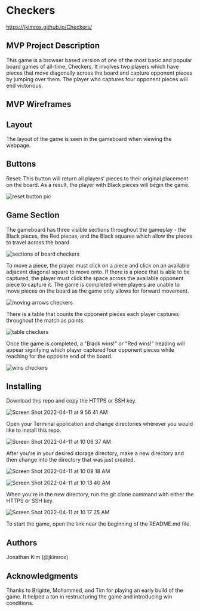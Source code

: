 # Checkers

https://jkimrox.github.io/Checkers/

## MVP Project Description

This game is a browser based version of one of the most basic and popular board games of all-time, Checkers. It involves two players which have pieces that move diagonally across the board and capture opponent pieces by jumping over them. The player who captures four opponent pieces will end victorious.

## MVP Wireframes

## Layout

The layout of the game is seen in the gameboard when viewing the webpage.

## Buttons

Reset: This button will return all players' pieces to their original placement on the board. As a result, the player with Black pieces will begin the game.

![reset button pic](https://user-images.githubusercontent.com/102046331/163087127-583f3fe4-9cb8-48e3-8226-bb3f7b3d456e.png)

## Game Section

The gameboard has three visible sections throughout the gameplay - the Black pieces, the Red pieces, and the Black squares which allow the pieces to travel across the board.

![sections of board checkers](https://user-images.githubusercontent.com/102046331/163088186-99ef85bb-0fd5-4654-abb8-9ffe843835e5.png)

To move a piece, the player must click on a piece and click on an available adjacent diagonal square to move onto. If there is a piece that is able to be captured, the player must click the space across the available opponent piece to capture it. The game is completed when players are unable to move pieces on the board as the game only allows for forward movement.

![moving arrows checkers](https://user-images.githubusercontent.com/102046331/163087453-e493f6e8-26f7-43ee-b407-bd95142b9a90.png)

There is a table that counts the opponent pieces each player captures throughout the match as points.

![table checkers](https://user-images.githubusercontent.com/102046331/163087580-17c28b85-9f3b-4935-b040-37f6defa0c26.png)

Once the game is completed, a "Black wins!" or "Red wins!" heading will appear signifying which player captured four opponent pieces while reaching for the opposite end of the board.

![wins checkers](https://user-images.githubusercontent.com/102046331/163087768-8c71e8c2-4829-4c6c-9b40-7ef3198bc355.png)


## Installing

Download this repo and copy the HTTPS or SSH key.

![Screen Shot 2022-04-11 at 9 56 41 AM](https://user-images.githubusercontent.com/102046331/162768498-023ae19f-33f8-4101-8efa-47df68bcfd9d.png)

Open your Terminal application and change directories wherever you would like to install this repo.

![Screen Shot 2022-04-11 at 10 06 37 AM](https://user-images.githubusercontent.com/102046331/162769480-a0d78f0c-a846-4e5d-85a3-dcceac434a78.png)

After you're in your desired storage directory, make a new directory and then change into the directory that was just created.

![Screen Shot 2022-04-11 at 10 09 18 AM](https://user-images.githubusercontent.com/102046331/162770450-dc75a6e7-a4c0-4323-a2c9-5415741d4288.png)

![Screen Shot 2022-04-11 at 10 13 40 AM](https://user-images.githubusercontent.com/102046331/162771049-03156895-a149-4415-93f8-e35d60fbd787.png)

When you're in the new directory, run the git clone command with either the HTTPS or SSH key.

![Screen Shot 2022-04-11 at 10 17 25 AM](https://user-images.githubusercontent.com/102046331/162771543-84f7e4ce-629a-4021-aba4-77bdbe166935.png)

To start the game, open the link near the beginning of the README.md file.

## Authors

Jonathan Kim (@jkimrox)

## Acknowledgments

Thanks to Brigitte, Mohammed, and Tim for playing an early build of the game. It helped a ton in restructuring the game and introducing win conditions.